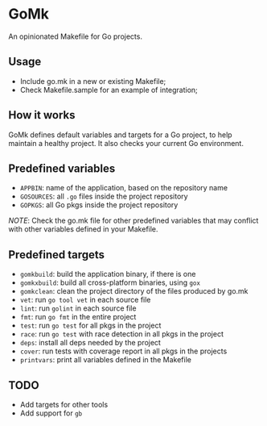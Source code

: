 # GoMk

An opinionated Makefile for Go projects.

## Usage

* Include go.mk in a new or existing Makefile;
* Check Makefile.sample for an example of integration;

## How it works

GoMk defines default variables and targets for a Go project, to help
maintain a healthy project. It also checks your current Go environment.

## Predefined variables

* `APPBIN`: name of the application, based on the repository name
* `GOSOURCES`: all `.go` files inside the project repository
* `GOPKGS`: all Go pkgs inside the project repository

*NOTE*: Check the go.mk file for other predefined variables that may 
conflict with other variables defined in your Makefile.

## Predefined targets

* `gomkbuild`: build the application binary, if there is one
* `gomkxbuild`: build all cross-platform binaries, using `gox`
* `gomkclean`: clean the project directory of the files produced by go.mk
* `vet`: run `go tool vet` in each source file 
* `lint`: run `golint` in each source file 
* `fmt`: run `go fmt` in the entire project 
* `test`: run `go test` for all pkgs in the project
* `race`: run `go test` with race detection in all pkgs in the project 
* `deps`: install all deps needed by the project 
* `cover`: run tests with coverage report in all pkgs in the projects
* `printvars`: print all variables defined in the Makefile

## TODO

* Add targets for other tools
* Add support for `gb`

